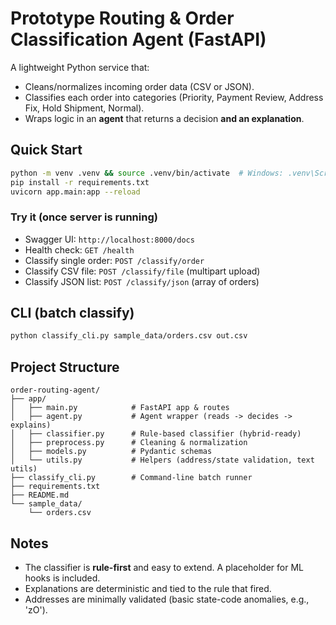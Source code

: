 # Prototype Routing & Order Classification Agent (FastAPI)

A lightweight Python service that:
- Cleans/normalizes incoming order data (CSV or JSON).
- Classifies each order into categories (Priority, Payment Review, Address Fix, Hold Shipment, Normal).
- Wraps logic in an **agent** that returns a decision **and an explanation**.

## Quick Start

```bash
python -m venv .venv && source .venv/bin/activate  # Windows: .venv\Scripts\activate
pip install -r requirements.txt
uvicorn app.main:app --reload
```

### Try it (once server is running)

- Swagger UI: `http://localhost:8000/docs`
- Health check: `GET /health`
- Classify single order: `POST /classify/order`
- Classify CSV file: `POST /classify/file` (multipart upload)
- Classify JSON list: `POST /classify/json` (array of orders)

## CLI (batch classify)
```bash
python classify_cli.py sample_data/orders.csv out.csv
```

## Project Structure
```text
order-routing-agent/
├── app/
│   ├── main.py            # FastAPI app & routes
│   ├── agent.py           # Agent wrapper (reads -> decides -> explains)
│   ├── classifier.py      # Rule-based classifier (hybrid-ready)
│   ├── preprocess.py      # Cleaning & normalization
│   ├── models.py          # Pydantic schemas
│   └── utils.py           # Helpers (address/state validation, text utils)
├── classify_cli.py        # Command-line batch runner
├── requirements.txt
├── README.md
└── sample_data/
    └── orders.csv
```

## Notes
- The classifier is **rule-first** and easy to extend. A placeholder for ML hooks is included.
- Explanations are deterministic and tied to the rule that fired.
- Addresses are minimally validated (basic state-code anomalies, e.g., 'zO').